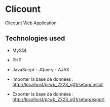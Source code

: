 # Clicount 

Clicount Web Application

## Technologies used
* MySQL
* PHP
* JavaScript - JQuery - AJAX



* Importer la base de données : [http://localhost/prwb_2223_g01/setup/install](http://localhost/prwb_2223_g01/setup/install)
* Exporter la base de données : [http://localhost/prwb_2223_g01/setup/export](http://localhost/prwb_2223_g01/setup/export)
